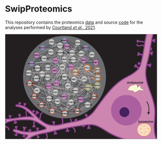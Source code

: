 # SwipProteomics
This repository contains the proteomics [data](./data/README.md) and source
[code](./analysis/README.md) for the analyses performed by 
[Courtland _et al._, 2021](./docs/swip-eLife-paper.pdf).

![wash-module](./elife-image.png)
